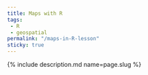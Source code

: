 ```yaml
---
title: Maps with R
tags:
 - R
 - geospatial
permalink: "/maps-in-R-lesson"
sticky: true
---
```

{% include description.md name=page.slug %}
